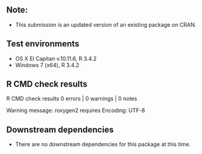 ## Note:

* This submission is an updated version of an existing package on CRAN.


## Test environments

* OS X El Capitan v.10.11.6, R 3.4.2
* Windows 7 (x64), R 3.4.2

## R CMD check results

R CMD check results
0 errors | 0 warnings | 0 notes

Warning message:
roxygen2 requires Encoding: UTF-8 

## Downstream dependencies

* There are no downstream dependencies for this package at this time.
